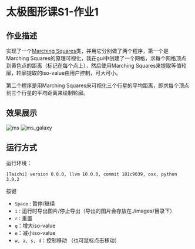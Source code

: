 # 太极图形课S1-作业1

## 作业描述
实现了一个[Marching Squares](http://jamie-wong.com/2014/08/19/metaballs-and-marching-squares/)类，并用它分别做了两个程序，第一个是Marching Squares的原理可视化，我在gui中创建了一个网格，求每个网格顶点到黄色点的距离（标记在每个点上），然后使用Marching Squares来提取等值轮廓，轮廓提取的iso-value由用户控制，可大可小。

第二个程序是用Marching Squares来可视化三个行星的平均距离，即求每个顶点到三个行星的平均距离来绘制轮廓。

## 效果展示
![ms](./ms_img/video.gif)
![ms_galaxy](./galaxy_img/video.gif)

## 运行方式
运行环境：

```
[Taichi] version 0.8.0, llvm 10.0.0, commit 181c9039, osx, python 3.9.2
```

按键

- `Space` : 暂停/继续
- `i` : 运行时导出图片/停止导出（导出的图片会存放在./images/目录下）
- `r` : 重置
- `q`：增大iso-value
- `e`：减小iso-value
- `w, a, s, d`：控制移动 （也可鼠标点击移动）